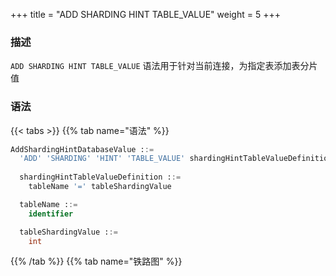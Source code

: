 +++
title = "ADD SHARDING HINT TABLE_VALUE"
weight = 5
+++

### 描述

`ADD SHARDING HINT TABLE_VALUE` 语法用于针对当前连接，为指定表添加表分片值
### 语法

{{< tabs >}}
{{% tab name="语法" %}}
```sql
AddShardingHintDatabaseValue ::=
  'ADD' 'SHARDING' 'HINT' 'TABLE_VALUE' shardingHintTableValueDefinition
  
  shardingHintTableValueDefinition ::=
    tableName '=' tableShardingValue

  tableName ::=
    identifier

  tableShardingValue ::=
    int
```
{{% /tab %}}
{{% tab name="铁路图" %}}
<iframe frameborder="0" name="diagram" id="diagram" width="100%" height="100%"></iframe>
{{% /tab %}}
{{< /tabs >}}

### 示例

- 为指定表添加表分片值

```sql
ADD SHARDING HINT TABLE_VALUE t_order = 100;
```

### 保留字

`ADD`、`SHARDING`、`HINT`、`TABLE_VALUE`

### 相关链接

- [保留字](/cn/reference/distsql/syntax/reserved-word/)